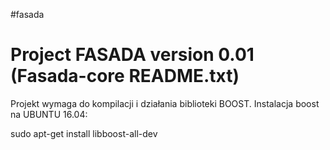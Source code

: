 #fasada

Project FASADA version 0.01 (Fasada-core README.txt)
====================================================



Projekt wymaga do kompilacji i działania biblioteki BOOST.
Instalacja boost na UBUNTU 16.04: 

sudo apt-get install libboost-all-dev 

